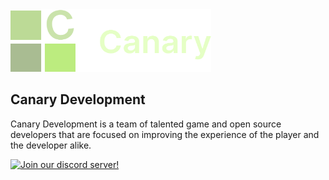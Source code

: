 <img src="assets/CanaryLogoGreenBanner.png" width="321px" height="100px">

## Canary Development

Canary Development is a team of talented game and open source developers that are focused on improving the experience of the player and the developer alike.

[![Join our discord server!](https://i.ibb.co/0JkzJ6W/Discord.png)](https://discord.gg/cwwcZtqJAt)